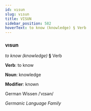 ```yaml
---
id: vısun
slug: vısun
title: VISUN
sidebar_position: 582
hoverText: to know (knowledge) § Verb
---
```


### vısun

*to know (knowledge)* **§** Verb

**Verb**: to know

**Noun**: knowledge

**Modifier**: known

German Wissen /ˈvɪsən/

*Germanic Language Family*